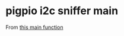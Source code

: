 # pigpio i2c sniffer main

From [this main function](https://github.com/joan2937/pigpio/blob/master/EXAMPLES/C/I2C_SNIFFER/pig2i2c.c#L158)

